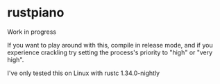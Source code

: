 # rustpiano
Work in progress

If you want to play around with this, compile in release mode, and if you experience crackling try setting the process's priority to "high" or "very high".

I've only tested this on Linux with rustc 1.34.0-nightly
